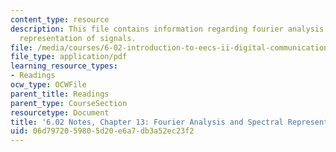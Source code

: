 ```yaml
---
content_type: resource
description: This file contains information regarding fourier analysis and spectral
  representation of signals.
file: /media/courses/6-02-introduction-to-eecs-ii-digital-communication-systems-fall-2012/06d7972059805d20e6a7db3a52ec23f2_MIT6_02F12_chap13.pdf
file_type: application/pdf
learning_resource_types:
- Readings
ocw_type: OCWFile
parent_title: Readings
parent_type: CourseSection
resourcetype: Document
title: '6.02 Notes, Chapter 13: Fourier Analysis and Spectral Representation of Signals'
uid: 06d79720-5980-5d20-e6a7-db3a52ec23f2
---
```

